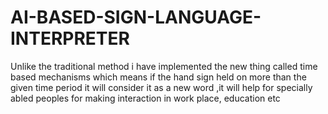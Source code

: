 # AI-BASED-SIGN-LANGUAGE-INTERPRETER
Unlike the traditional method i have implemented the new thing called time based mechanisms which means if the hand sign held on more than the given time period it will consider it as a new word ,it will help for specially abled peoples for making interaction in work place, education etc
